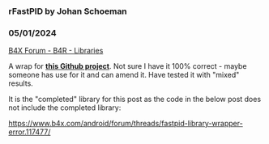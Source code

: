 ### rFastPID by Johan Schoeman
### 05/01/2024
[B4X Forum - B4R - Libraries](https://www.b4x.com/android/forum/threads/160874/)

A wrap for [**this Github project**](https://github.com/mike-matera/FastPID). Not sure I have it 100% correct - maybe someone has use for it and can amend it. Have tested it with "mixed" results.  
  
It is the "completed" library for this post as the code in the below post does not include the completed library:  
  
<https://www.b4x.com/android/forum/threads/fastpid-library-wrapper-error.117477/>